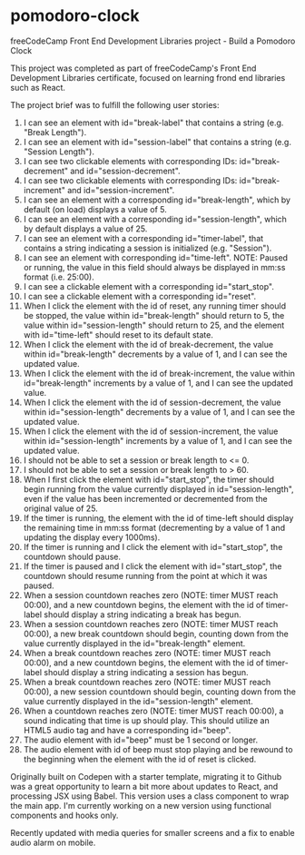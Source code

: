 # pomodoro-clock
freeCodeCamp Front End Development Libraries project - Build a Pomodoro Clock

This project was completed as part of freeCodeCamp's Front End Development Libraries certificate, focused on learning frond end libraries such as React.

The project brief was to fulfill the following user stories:

1.  I can see an element with id="break-label" that contains a string (e.g. "Break Length").
2.  I can see an element with id="session-label" that contains a string (e.g. "Session Length").
3.  I can see two clickable elements with corresponding IDs: id="break-decrement" and id="session-decrement".
4.  I can see two clickable elements with corresponding IDs: id="break-increment" and id="session-increment".
5.  I can see an element with a corresponding id="break-length", which by default (on load) displays a value of 5.
6.  I can see an element with a corresponding id="session-length", which by default displays a value of 25.
7.  I can see an element with a corresponding id="timer-label", that contains a string indicating a session is initialized (e.g. "Session").
8.  I can see an element with corresponding id="time-left". NOTE: Paused or running, the value in this field should always be displayed in mm:ss format (i.e. 25:00).
9.  I can see a clickable element with a corresponding id="start_stop".
10. I can see a clickable element with a corresponding id="reset".
11. When I click the element with the id of reset, any running timer should be stopped, the value within id="break-length" should return to 5, the value within id="session-length" should return to 25, and the element with id="time-left" should reset to its default state.
12. When I click the element with the id of break-decrement, the value within id="break-length" decrements by a value of 1, and I can see the updated value.
13. When I click the element with the id of break-increment, the value within id="break-length" increments by a value of 1, and I can see the updated value.
14. When I click the element with the id of session-decrement, the value within id="session-length" decrements by a value of 1, and I can see the updated value.
15. When I click the element with the id of session-increment, the value within id="session-length" increments by a value of 1, and I can see the updated value.
16. I should not be able to set a session or break length to <= 0.
17. I should not be able to set a session or break length to > 60.
18. When I first click the element with id="start_stop", the timer should begin running from the value currently displayed in id="session-length", even if the value has been incremented or decremented from the original value of 25.
19. If the timer is running, the element with the id of time-left should display the remaining time in mm:ss format (decrementing by a value of 1 and updating the display every 1000ms).
20. If the timer is running and I click the element with id="start_stop", the countdown should pause.
21. If the timer is paused and I click the element with id="start_stop", the countdown should resume running from the point at which it was paused.
22. When a session countdown reaches zero (NOTE: timer MUST reach 00:00), and a new countdown begins, the element with the id of timer-label should display a string indicating a break has begun.
23. When a session countdown reaches zero (NOTE: timer MUST reach 00:00), a new break countdown should begin, counting down from the value currently displayed in the id="break-length" element.
24. When a break countdown reaches zero (NOTE: timer MUST reach 00:00), and a new countdown begins, the element with the id of timer-label should display a string indicating a session has begun.
25. When a break countdown reaches zero (NOTE: timer MUST reach 00:00), a new session countdown should begin, counting down from the value currently displayed in the id="session-length" element.
26. When a countdown reaches zero (NOTE: timer MUST reach 00:00), a sound indicating that time is up should play. This should utilize an HTML5 audio tag and have a corresponding id="beep".
27. The audio element with id="beep" must be 1 second or longer.
28. The audio element with id of beep must stop playing and be rewound to the beginning when the element with the id of reset is clicked.

Originally built on Codepen with a starter template, migrating it to Github was a great opportunity to learn a bit more about updates to React, and processing JSX using Babel. This version uses a class component to wrap the main app. I'm currently working on a new version using functional components and hooks only.

Recently updated with media queries for smaller screens and a fix to enable audio alarm on mobile.
